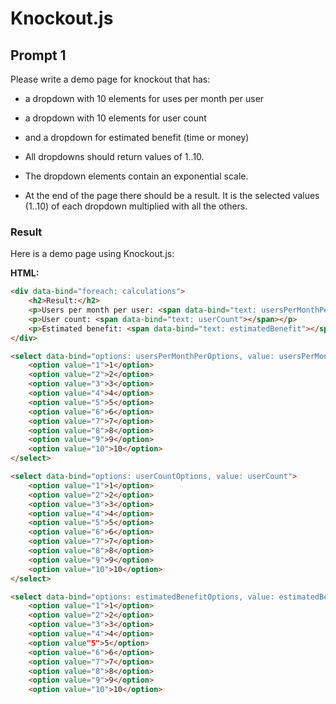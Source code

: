 # Knockout.js

## Prompt 1

Please write a demo page for knockout that has:

- a dropdown with 10 elements for uses per month per user
- a dropdown with 10 elements for user count
- and a dropdown for estimated benefit (time or money)

- All dropdowns should return values of 1..10.
- The dropdown elements contain an exponential scale.
- At the end of the page there should be a result. It is the selected values (1..10) of each dropdown multiplied with all the others.

### Result

Here is a demo page using Knockout.js:

**HTML:**

```html
<div data-bind="foreach: calculations">
    <h2>Result:</h2>
    <p>Users per month per user: <span data-bind="text: usersPerMonthPerUser"></span></p>
    <p>User count: <span data-bind="text: userCount"></span></p>
    <p>Estimated benefit: <span data-bind="text: estimatedBenefit"></span></p>
</div>

<select data-bind="options: usersPerMonthPerOptions, value: usersPerMonthPerUser">
    <option value="1">1</option>
    <option value="2">2</option>
    <option value="3">3</option>
    <option value="4">4</option>
    <option value="5">5</option>
    <option value="6">6</option>
    <option value="7">7</option>
    <option value="8">8</option>
    <option value="9">9</option>
    <option value="10">10</option>
</select>

<select data-bind="options: userCountOptions, value: userCount">
    <option value="1">1</option>
    <option value="2">2</option>
    <option value="3">3</option>
    <option value="4">4</option>
    <option value="5">5</option>
    <option value="6">6</option>
    <option value="7">7</option>
    <option value="8">8</option>
    <option value="9">9</option>
    <option value="10">10</option>
</select>

<select data-bind="options: estimatedBenefitOptions, value: estimatedBenefit">
    <option value="1">1</option>
    <option value="2">2</option>
    <option value="3">3</option>
    <option value="4">4</option>
    <option value"5">5</option>
    <option value="6">6</option>
    <option value="7">7</option>
    <option value="8">8</option>
    <option value="9">9</option>
    <option value="10">10</option>
```
